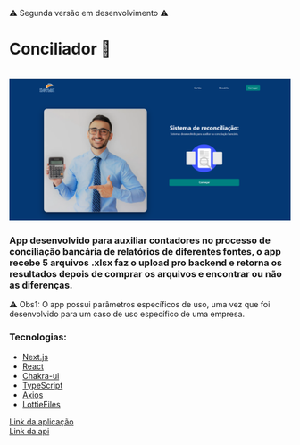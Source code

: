 <span>⚠️ Segunda versão em desenvolvimento ⚠️</span>
<br />

<h1>Conciliador 📜</h1>
<br/>

<img src="./public/images/home.png" alt="home"/>

<h3>App desenvolvido para auxiliar contadores no processo de conciliação bancária de relatórios de diferentes fontes, o app recebe 5 arquivos .xlsx faz o upload pro backend e retorna os resultados depois de comprar os arquivos e encontrar ou não as diferenças.</h3>

<span>⚠️ Obs1: O app possui parâmetros específicos de uso, uma vez que foi desenvolvido para um caso de uso específico de uma empresa.</span>

<h3>Tecnologias:</h3>
<ul>
<li><a href="https://nextjs.org/">Next.js</a></li>
<li><a href="https://pt-br.reactjs.org/">React</a></li>
<li><a href="https://chakra-ui.com/">Chakra-ui</a></li>
<li><a href="https://www.typescriptlang.org/">TypeScript</a></li>
<li><a href="https://axios-http.com/ptbr/docs/intro">Axios</a></li>
<li><a href="https://lottiefiles.com/">LottieFiles</a></li>
</ul>

<a href="https://webconciliador.vercel.app/">Link da aplicação</a>
<br />
<a href="https://conciliadorapi.herokuapp.com/docs">Link da api</a>
